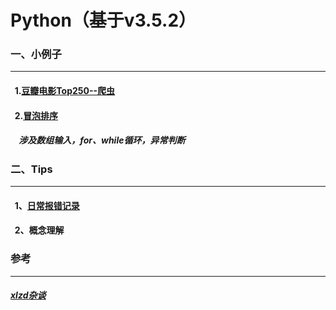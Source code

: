 # Python（基于v3.5.2）


###  一、小例子<br>
----------------------

####    1.[豆瓣电影Top250--爬虫](https://github.com/Sun0379/Python/blob/master/Douban_Top250.py)<br>
####    2.[冒泡排序](https://github.com/Sun0379/Python/blob/master/Bubble_Sort.py)<br>
#####     涉及数组输入，for、while循环，异常判断

###  二、Tips<br>
----------------------

####    1、[日常报错记录](https://github.com/Sun0379/Python/blob/master/%E6%97%A5%E5%B8%B8%E6%8A%A5%E9%94%99%E8%AE%B0%E5%BD%95)<br>
####    2、概念理解


### 参考
-----------
##### [xlzd杂谈](https://xlzd.me/)<br>
